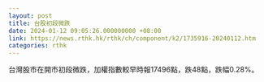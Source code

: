 ```yaml
---
layout: post
title: 台股初段微跌
date: 2024-01-12 09:05:26.000000000 +08:00
link: https://news.rthk.hk/rthk/ch/component/k2/1735916-20240112.htm
categories: rthk
---
```


台灣股市在開市初段微跌，加權指數較早時報17496點，跌48點，跌幅0.28%。
